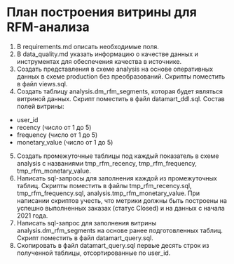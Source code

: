 # План построения витрины для RFM-анализа

1. В requirements.md описать необходимые поля.
2. В data_quality.md указать информацию о качестве данных и инструментах для обеспечения качества в источнике.
3. Создать представления в схеме analysis на основе оперативных данных в схеме production без преобразований. Скрипты поместить в файл views.sql. 
4. Создать таблицу analysis.dm_rfm_segments, которая будет являться витриной данных. Скрипт поместить в файл datamart_ddl.sql. Состав полей витрины:
- user_id
- recency (число от 1 до 5)
- frequency (число от 1 до 5)
- monetary_value (число от 1 до 5)
5. Создать промежуточные таблицы под каждый показатель в схеме analysis с названиями tmp_rfm_recency, tmp_rfm_frequency, tmp_rfm_monetary_value.
6. Написать sql-запросы для заполнения каждой из промежуточных таблиц. Скрипты поместить в файлы tmp_rfm_recency.sql, tmp_rfm_frequency.sql, analysis.tmp_rfm_monetary_value. При написании скриптов учесть, что метрики должны быть построены на успешно выполненных заказах (статус Closed) и на данных с начала 2021 года.
7. Написать sql-запрос для заполнения витрины analysis.dm_rfm_segments на основе ранее подготовленных таблиц. Скрипт поместить в файл datamart_query.sql.
8. Скопировать в файл datamart_query.sql первые десять строк из полученной таблицы, отсортированные по user_id.
